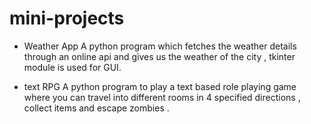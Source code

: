 # mini-projects

* Weather App 
A python program which fetches the weather details through an online api and gives us the weather of the city , tkinter module is used for GUI.

* text RPG
A python program to play a text based role playing game where you can travel  into different rooms in 4 specified directions , collect items and escape zombies .
